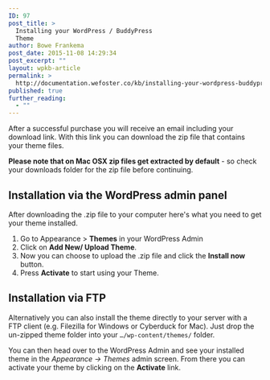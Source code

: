 ```yaml
---
ID: 97
post_title: >
  Installing your WordPress / BuddyPress
  Theme
author: Bowe Frankema
post_date: 2015-11-08 14:29:34
post_excerpt: ""
layout: wpkb-article
permalink: >
  http://documentation.wefoster.co/kb/installing-your-wordpress-buddypress-theme/
published: true
further_reading:
  - ""
---
```

After a successful  purchase you will receive an email including your download link. With this link you can download the zip file that contains your theme files.

**Please note that on Mac OSX zip files get extracted by default** - so check your downloads folder for the zip file before continuing.

## Installation via the WordPress admin panel

After downloading the .zip file to your computer here's what you need to get your theme installed.

1. Go to Appearance > **Themes** in your WordPress Admin
2. Click on **Add New/ Upload Theme**.
3. Now you can choose to upload the .zip file and click the **Install now** button.
4. Press **Activate** to start using your Theme.

## Installation via FTP

Alternatively you can also install the theme directly to your server with a FTP client (e.g. Filezilla for Windows or Cyberduck for Mac). Just drop the un-zipped theme folder into your ``…/wp-content/themes/`` folder.

 You can then head over to the WordPress Admin and see your installed theme in the _Appearance →_ _Themes_ admin screen. From there you can activate your theme by clicking on the **Activate** link.
